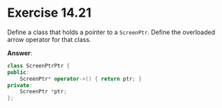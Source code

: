 # Exercise 14.21

Define a class that holds a pointer to a `ScreenPtr`. Define the overloaded arrow operator for that class.

**Answer**:

```cpp
class ScreenPtrPtr {
public:
    ScreenPtr* operator->() { return ptr; }
private:
    ScreenPtr *ptr;
};
```